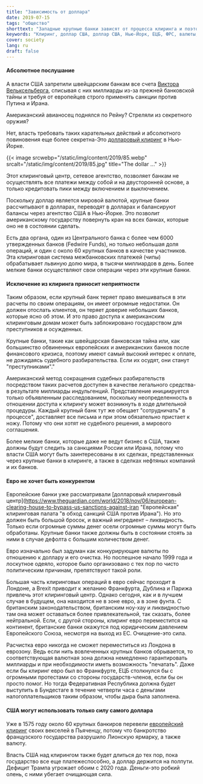 ```yaml
---
title: "Зависимость от доллара"
date: 2019-07-15
tags: "общество"
shorttext: "Западные крупные банки зависят от процесса клиринга и поэтому подчиняются политике США. Евро этого не делает."
keywords: "Клиринг, доллар США, доллар США, Нью-Йорк, ЕЦБ, ФРС, валюты, Швейцария, политика, санкции, война, деньги, межбанковский"
cover: society
lang: ru
draft: false
---
```


#### Абсолютное послушание

А власти США запретили швейцарским банкам все счета [Виктора Вельксельберга](https://www.themoscowtimes.com/2018/06/05/swiss-banks-freeze-1bln-russian-oligarchs-accounts-over-us-sanctions-fears-a61681 "швейцарские банки замораживают счета российских олигархов на $ 1 млрд из-за санкций США"), списывая с них миллиарды из-за прежней банковской тайны и требуя от европейцев строго применять санкции против Путина и Ирана.

Американский авианосец поднялся по Рейну? Стреляли из секретного оружия?

Нет, власть требовать таких карательных действий и абсолютного повиновения еще более секретна-Это [долларовый клиринг](https://investinganswers.com/dictionary/c/clearinghouse "The Clearing") в Нью-Йорке.

{{< image srcwebp="/static/img/content/2019/85.webp" srcalt="/static/img/content/2019/85.jpg" title="The dollar ..." >}}

Этот клиринговый центр, сетевое агентство, позволяет банкам не осуществлять все платежи между собой и на двусторонней основе, а только кредитовать пики между включением и выключением.

Поскольку доллар является мировой валютой, крупные банки рассчитывают в долларах, переводят в долларах и балансируют балансы через агентство США в Нью-Йорке. Это позволит американскому государству повернуть кран на всех банках, которые оно не в состоянии сделать.

Есть два органа, один из Центрального банка с более чем 6000 утвержденных банков (Fedwire Funds), но только небольшая доля операций, и один с около 60 крупных банков в качестве участников. Эта клиринговая система межбанковских платежей (чипы) обрабатывает львиную долю мира, в тысячи миллиардов в день. Более мелкие банки осуществляют свои операции через эти крупные банки.

#### Исключение из клиринга приносит неприятности

Таким образом, если крупный банк теряет право вмешиваться в эти расчеты по своим операциям, он имеет огромные недостатки. Он должен отослать клиентов, он теряет доверие небольших банков, которые ясно об этом. И это право доступа к американским клиринговым домам может быть заблокировано государством для преступников и осужденных.

Крупные банки, такие как швейцарская банковская тайна или, как большинство обвиненных европейских и американских банков после финансового кризиса, поэтому имеют самый высокий интерес к оплате, не дожидаясь судебного разбирательства. Если их осудят, они станут "преступниками"." 

Американский метод сокращения судебных разбирательств посредством таких расчетов доступен в качестве легального средства-в результате миллиарды индульгенций. Представление инициируется только объявленным расследованием, поскольку неопределенность в отношении доступа к клирингу может возникнуть в ходе длительной процедуры. Каждый крупный банк тут же обещает "сотрудничать" в процессе", доставляет все письма и при этом обязательно пристает к ножу. Потому что они хотят не судебного решения, а мирового соглашения.

Более мелкие банки, которые даже не ведут бизнес в США, также должны будут следить за санкциями России или Ирана, потому что власти США могут быть заинтересованы в их сделках, представленных через крупные банки в клиринге, а также в сделках нефтяных компаний и их банков.

#### Евро не хочет быть конкурентом

Европейские банки уже рассматривали [долларовый клиринговый центр](https://www.theguardian.com/world/2018/nov/06/european-clearing-house-to-bypass-us-sanctions-against-iran "Европейская" клиринговая палата "в обход санкций США против Ирана"). Но это должен быть большой бросок, и важный ингредиент – ликвидность. Только если огромные суммы денег осели огромные суммы могут быть обработаны. Крупные банки также должны быть в состоянии стоять за ними в случае дефолта с большим количеством денег.

Евро изначально был задуман как конкурирующие валюты по отношению к доллару и его очистка. Но поспешное начало 1999 года и лоскутное одеяло, которое было организовано с тех пор по чисто политическим причинам, препятствуют такой роли. 

Большая часть клиринговых операций в евро сейчас проходит в Лондоне, а Brexit приводит к желанию Франкфурта, Дублина и Парижа привлечь этот клиринговый центр. Однако сегодня, как и в лучшем случае в будущем, она находится не в зоне евро, а в зоне фунта. С британским законодательством, британским ноу-хау и ликвидностью там она может оставаться более привлекательной, так сказать, более нейтральной. Если, с другой стороны, клиринг евро переместится на континент, британские банки окажутся под юридическим давлением Европейского Союза, несмотря на выход из ЕС. Очищение-это сила.

Расчистка евро никогда не сможет переместиться из Лондона в еврозону. Ведь если нить вовлеченных крупных банков обрывается, то соответствующая валютная зона должна немедленно гарантировать миллиарды и при необходимости иметь возможность "печатать". Даже если бы клиринг евро был во Франкфурте, ЕЦБ столкнулся бы с огромными протестами со стороны государств-членов, если бы он просто помог. Но тогда Федеративная Республика должна будет выступить в Бундестаге в течение четверти часа с деньгами налогоплательщиков таким образом, чтобы дыра была заполнена.

#### США могут использовать только силу самого доллара

Уже в 1575 году около 60 крупных банкиров перевели [европейский клиринг](https://policytensor.com/2012/04/14/the-age-of-the-genoese "век генуэзцев") своих векселей в Пьяченцу, потому что банкротство французского государства разрушило Лионскую ярмарку, а также валюту. 

Власть США над клирингом также будет длиться до тех пор, пока государство все еще платежеспособно, а доллар держится на полпути. Дефицит Трампа угрожает обоим с 2020 года. Деньги-это робкий олень, с ними убегает очищающая сила.
